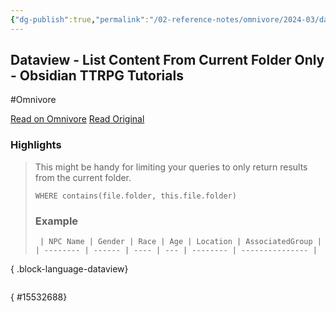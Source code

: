 ```yaml
---
{"dg-publish":true,"permalink":"/02-reference-notes/omnivore/2024-03/dataview-list-content-from-current-folder-only-obsidian-ttrpg-tutorials/","title":"Dataview - List Content From Current Folder Only - Obsidian TTRPG Tutorials\n","metatags":{"description":"Obsidian TTRPG Tutorials - Obsidian TTRPG Tutorials","og:image":"https://i.imgur.com/LmCg5HX.png"},"tags":["Dataview","MMW-Policy/Structure"]}
---
```



## Dataview - List Content From Current Folder Only - Obsidian TTRPG Tutorials
#Omnivore

[Read on Omnivore](https://omnivore.app/me/dataview-list-content-from-current-folder-only-obsidian-ttrpg-tu-18e5b279431)
[Read Original](https://obsidianttrpgtutorials.com/Obsidian+TTRPG+Tutorials/Plugin+Tutorials/Dataview/Dataview+-+List+Content+From+Current+Folder+Only)

### Highlights

> This might be handy for limiting your queries to only return results from the current folder. 
> 
> `WHERE contains(file.folder, this.file.folder)`
> 
> ### Example 
> 
> ```pgsql
>  | NPC Name | Gender | Race | Age | Location | AssociatedGroup |
> | -------- | ------ | ---- | --- | -------- | --------------- |
> 
{ .block-language-dataview}
> ``` [⤴️](https://omnivore.app/me/dataview-list-content-from-current-folder-only-obsidian-ttrpg-tu-18e5b279431#15532688-e905-4f78-a595-c964a49c553b) 
{ #15532688}


